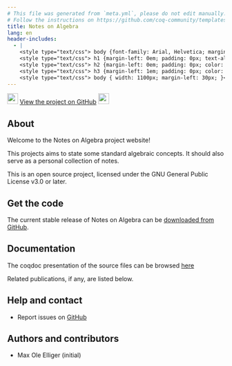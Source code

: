 ```yaml
---
# This file was generated from `meta.yml`, please do not edit manually.
# Follow the instructions on https://github.com/coq-community/templates to regenerate.
title: Notes on Algebra
lang: en
header-includes:
  - |
    <style type="text/css"> body {font-family: Arial, Helvetica; margin-left: 5em; font-size: large;} </style>
    <style type="text/css"> h1 {margin-left: 0em; padding: 0px; text-align: center} </style>
    <style type="text/css"> h2 {margin-left: 0em; padding: 0px; color: #580909} </style>
    <style type="text/css"> h3 {margin-left: 1em; padding: 0px; color: #C05001;} </style>
    <style type="text/css"> body { width: 1100px; margin-left: 30px; }</style>
---
```


<div style="text-align:left"><img src="https://github.githubassets.com/images/modules/logos_page/Octocat.png" height="25" style="border:0px">
<a href="https://github.com/motrellin/comoalg">View the project on GitHub</a>
<img src="https://github.githubassets.com/images/modules/logos_page/Octocat.png" height="25" style="border:0px"></div>

## About

Welcome to the Notes on Algebra project website!

This projects aims to state some standard algebraic concepts.
It should also serve as a personal collection of notes.


This is an open source project, licensed under the GNU General Public License v3.0 or later.

## Get the code

The current stable release of Notes on Algebra can be [downloaded from GitHub](https://github.com/motrellin/comoalg/releases).

## Documentation

The coqdoc presentation of the source files can be browsed [here](./docs/toc.html)

Related publications, if any, are listed below.


## Help and contact

- Report issues on [GitHub](https://github.com/motrellin/comoalg/issues)

## Authors and contributors

- Max Ole Elliger (initial)



